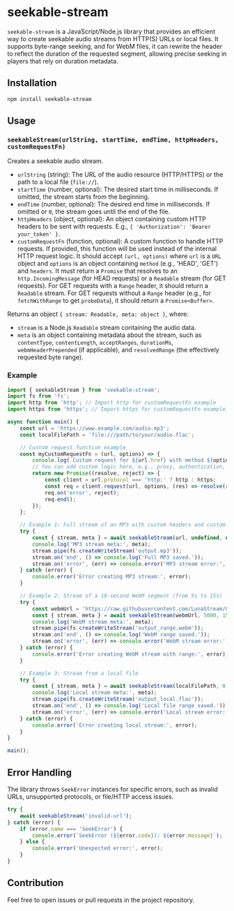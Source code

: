 # seekable-stream

`seekable-stream` is a JavaScript/Node.js library that provides an efficient way to create seekable audio streams from HTTP(S) URLs or local files. It supports byte-range seeking, and for WebM files, it can rewrite the header to reflect the duration of the requested segment, allowing precise seeking in players that rely on duration metadata.

## Installation

```bash
npm install seekable-stream
```

## Usage

### `seekableStream(urlString, startTime, endTime, httpHeaders, customRequestFn)`

Creates a seekable audio stream.

-   `urlString` (string): The URL of the audio resource (HTTP/HTTPS) or the path to a local file (`file://`).
-   `startTime` (number, optional): The desired start time in milliseconds. If omitted, the stream starts from the beginning.
-   `endTime` (number, optional): The desired end time in milliseconds. If omitted or `0`, the stream goes until the end of the file.
-   `httpHeaders` (object, optional): An object containing custom HTTP headers to be sent with requests. E.g., `{ 'Authorization': 'Bearer your_token' }`.
-   `customRequestFn` (function, optional): A custom function to handle HTTP requests. If provided, this function will be used instead of the internal HTTP request logic. It should accept `(url, options)` where `url` is a `URL` object and `options` is an object containing `method` (e.g., 'HEAD', 'GET') and `headers`. It must return a `Promise` that resolves to an `http.IncomingMessage` (for HEAD requests) or a `Readable` stream (for GET requests). For GET requests with a `Range` header, it should return a `Readable` stream. For GET requests without a `Range` header (e.g., for `fetchWithRange` to get `probeData`), it should return a `Promise<Buffer>`.

Returns an object `{ stream: Readable, meta: object }`, where:
-   `stream` is a Node.js `Readable` stream containing the audio data.
-   `meta` is an object containing metadata about the stream, such as `contentType`, `contentLength`, `acceptRanges`, `durationMs`, `webmHeaderPrepended` (if applicable), and `resolvedRange` (the effectively requested byte range).

### Example

```javascript
import { seekableStream } from 'seekable-stream';
import fs from 'fs';
import http from 'http'; // Import http for customRequestFn example
import https from 'https'; // Import https for customRequestFn example

async function main() {
    const url = 'https://www.example.com/audio.mp3';
    const localFilePath = 'file:///path/to/your/audio.flac';

    // Custom request function example
    const myCustomRequestFn = (url, options) => {
        console.log(`Custom request for ${url.href} with method ${options.method}`);
        // You can add custom logic here, e.g., proxy, authentication, etc.
        return new Promise((resolve, reject) => {
            const client = url.protocol === 'http:' ? http : https;
            const req = client.request(url, options, (res) => resolve(res));
            req.on('error', reject);
            req.end();
        });
    };

    // Example 1: Full stream of an MP3 with custom headers and custom request function
    try {
        const { stream, meta } = await seekableStream(url, undefined, undefined, { 'User-Agent': 'MyCustomPlayer/1.0' }, myCustomRequestFn);
        console.log('MP3 stream meta:', meta);
        stream.pipe(fs.createWriteStream('output.mp3'));
        stream.on('end', () => console.log('Full MP3 saved.'));
        stream.on('error', (err) => console.error('MP3 stream error:', err));
    } catch (error) {
        console.error('Error creating MP3 stream:', error);
    }

    // Example 2: Stream of a 10-second WebM segment (from 5s to 15s)
    try {
        const webmUrl = 'https://raw.githubusercontent.com/LunaStream/QuickMedia/refs/heads/main/lab/sample/videoplayback.webm';
        const { stream, meta } = await seekableStream(webmUrl, 5000, 15000); // From 5 seconds to 15 seconds
        console.log('WebM stream meta:', meta);
        stream.pipe(fs.createWriteStream('output_range.webm'));
        stream.on('end', () => console.log('WebM range saved.'));
        stream.on('error', (err) => console.error('WebM stream error:', err));
    } catch (error) {
        console.error('Error creating WebM stream with range:', error);
    }

    // Example 3: Stream from a local file
    try {
        const { stream, meta } = await seekableStream(localFilePath, 0, 30000); // First 30 seconds
        console.log('Local stream meta:', meta);
        stream.pipe(fs.createWriteStream('output_local.flac'));
        stream.on('end', () => console.log('Local file range saved.'));
        stream.on('error', (err) => console.error('Local stream error:', err));
    } catch (error) {
        console.error('Error creating local stream:', error);
    }
}

main();
```

## Error Handling

The library throws `SeekError` instances for specific errors, such as invalid URLs, unsupported protocols, or file/HTTP access issues.

```javascript
try {
    await seekableStream('invalid-url');
} catch (error) {
    if (error.name === 'SeekError') {
        console.error(`SeekError (${error.code}): ${error.message}`);
    } else {
        console.error('Unexpected error:', error);
    }
}
```

## Contribution

Feel free to open issues or pull requests in the project repository.